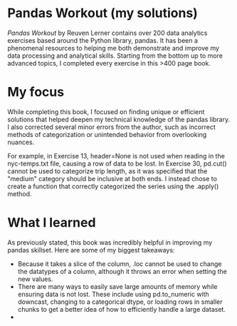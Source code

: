 # Pandas Workout (my solutions)
<i>Pandas Workout</i> by Reuven Lerner contains over 200 data analytics exercises based around the Python library, pandas. It has been a phenomenal resources to helping me both demonstrate and improve my data processing and analytical skills. Starting from the bottom up to more advanced topics, I completed every exercise in this >400 page book.

# My focus
While completing this book, I focused on finding unique or efficient solutions that helped deepen my technical knowledge of the pandas library. I also corrected several minor errors from the author, such as incorrect methods of categorization or unintended behavior from overlooking nuances.

For example, in Exercise 13, header=None is not used when reading in the nyc-temps.txt file, causing a row of data to be lost. In Exercise 30, pd.cut() cannot be used to categorize trip length, as it was specified that the "medium" category should be inclusive at both ends. I instead chose to create a function that correctly categorized the series using the .apply() method.

# What I learned
As previously stated, this book was incredibly helpful in improving my pandas skillset. Here are some of my biggest takeaways:
- Because it takes a slice of the column, .loc cannot be used to change the datatypes of a column, although it throws an error when setting the new values. 
- There are many ways to easily save large amounts of memory while ensuring data is not lost. These include using pd.to_numeric with downcast, changing to a categorical dtype, or loading rows in smaller chunks to get a better idea of how to efficiently handle a large dataset.
- 
